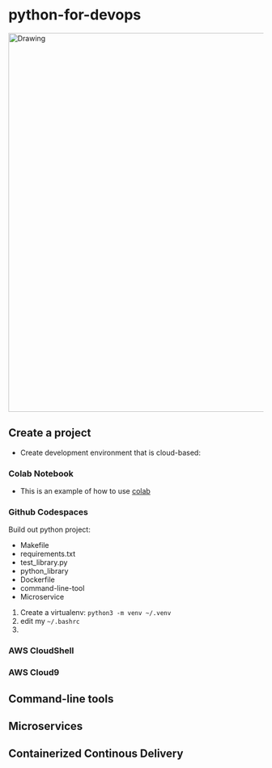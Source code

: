 # python-for-devops


<img width="749" alt="Drawing" src="https://user-images.githubusercontent.com/49781637/195133059-25452a87-03da-4aee-b6e3-3a0f13e67757.png">


## Create a project 

* Create development environment that is cloud-based: 

### Colab Notebook

* This is an example of how to use [colab](https://github.com/hymavathi99/python-for-devops/blob/main/getting_started_python.ipynb)

### Github Codespaces

Build out python project:

* Makefile
* requirements.txt
* test_library.py
* python_library
* Dockerfile
* command-line-tool
* Microservice

1. Create a virtualenv: `python3 -m venv ~/.venv`
2. edit my `~/.bashrc`
3. 

### AWS CloudShell 
### AWS Cloud9

## Command-line tools

## Microservices

## Containerized Continous Delivery

